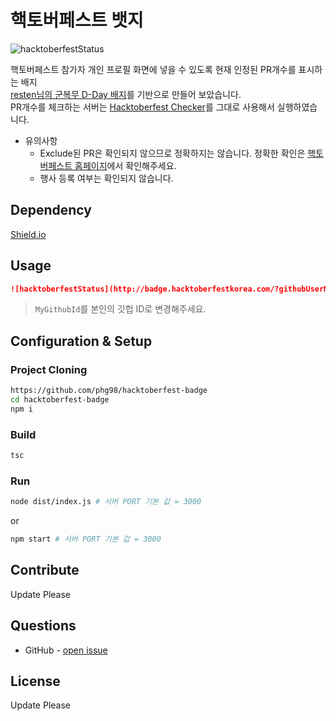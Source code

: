 # 핵토버페스트 뱃지

![hacktoberfestStatus](http://badge.hacktoberfestkorea.com/?githubUserName=phg98)


핵토버페스트 참가자 개인 프로필 화면에 넣을 수 있도록 현재 인정된 PR개수를 표시하는 배지  
[resten님의 군복무 D-Day 배지](https://github.com/Resten1497/soldier_badge)를 기반으로 만들어 보았습니다.  
PR개수를 체크하는 서버는 [Hacktoberfest Checker](https://hacktoberfestchecker.jenko.me)를 그대로 사용해서 실행하였습니다.  

* 유의사항
  * Exclude된 PR은 확인되지 않으므로 정확하지는 않습니다. 정확한 확인은 [핵토버페스트 홈페이지](https://hacktoberfest.digitalocean.com/)에서 확인해주세요.
  * 행사 등록 여부는 확인되지 않습니다.


## Dependency
[Shield.io](https://shields.io/)


## Usage

```markdown
![hacktoberfestStatus](http://badge.hacktoberfestkorea.com/?githubUserName=MyGithubId)
```
> `MyGithubId`를 본인의 깃헙 ID로 변경해주세요. 

## Configuration & Setup

### Project Cloning

```sh
https://github.com/phg98/hacktoberfest-badge
cd hacktoberfest-badge
npm i
```

### Build

```sh
tsc
```

### Run

```sh
node dist/index.js # 서버 PORT 기본 값 = 3000
```

or

```sh
npm start # 서버 PORT 기본 값 = 3000
```
## Contribute  
Update Please  

## Questions

* GitHub - [open issue](https://github.com/phg98/hacktoberfest-badge/issues)

## License
Update Please
